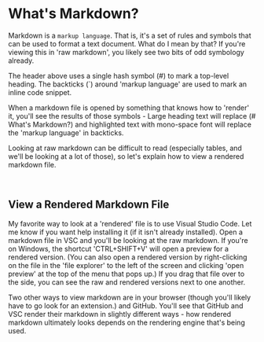 # What's Markdown? 
Markdown is a `markup language`. That is, it's a set of rules and symbols that can be used to format a text document. What do I mean by that? If you're viewing this in 'raw markdown', you likely see two bits of odd symbology already.  

The header above uses a single hash symbol (#) to mark a top-level heading. The backticks (`) around 'markup language' are used to mark an inline code snippet. 

When a markdown file is opened by something that knows how to 'render' it, you'll see the results of those symbols - Large heading text will replace (# What's Markdown?) and highlighted text with mono-space font will replace the 'markup language' in backticks. 

Looking at raw markdown can be difficult to read (especially tables, and we'll be looking at a lot of those), so let's explain how to view a rendered markdown file. 

<br>

## View a Rendered Markdown File
My favorite way to look at a 'rendered' file is to use Visual Studio Code. Let me know if you want help installing it (if it isn't already installed). Open a markdown file in VSC and you'll be looking at the raw markdown. If you're on Windows, the shortcut 'CTRL+SHIFT+V' will open a preview for a rendered version. (You can also open a rendered version by right-clicking on the file in the 'file explorer' to the left of the screen and clicking 'open preview' at the top of the menu that pops up.) If you drag that file over to the side, you can see the raw and rendered versions next to one another. 

Two other ways to view markdown are in your browser (though you'll likely have to go look for an extension.) and GitHub. You'll see that GitHub and VSC render their markdown in slightly different ways - how rendered markdown ultimately looks depends on the rendering engine that's being used. 